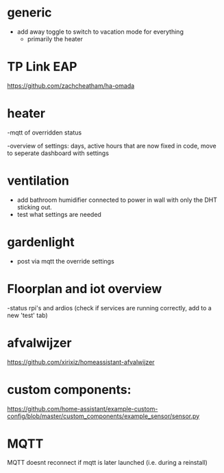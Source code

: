 # generic
- add away toggle to switch to vacation mode for everything
    - primarily the heater

# TP Link EAP
https://github.com/zachcheatham/ha-omada

# heater
-mqtt of overridden status

-overview of settings: days, active hours that are now fixed in code, move to seperate dashboard with settings

# ventilation
- add bathroom humidifier connected to power in wall with only the DHT sticking out.
- test what settings are needed

# gardenlight
- post via mqtt the override settings

# Floorplan and iot overview
-status rpi's and ardios (check if services are running correctly, add to a new 'test' tab)

# afvalwijzer
https://github.com/xirixiz/homeassistant-afvalwijzer

# custom components:
https://github.com/home-assistant/example-custom-config/blob/master/custom_components/example_sensor/sensor.py

# MQTT
MQTT doesnt reconnect if mqtt is later launched (i.e. during a reinstall)